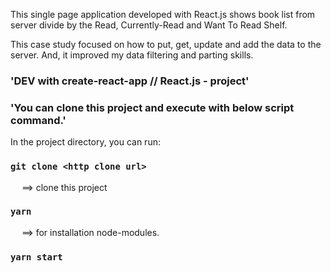 This single page application developed with React.js shows book list from server divide by the Read, Currently-Read and Want To Read Shelf. 

This case study focused on how to put, get, update and add the data to the server. And, it improved my data filtering and parting skills.

### 'DEV with create-react-app // React.js - project'

### 'You can clone this project and execute with below script command.'
In the project directory, you can run:

### `git clone <http clone url>` 
&emsp; ==> clone this project

### `yarn` 
&emsp; ==> for installation node-modules.

### `yarn start` 
